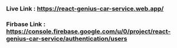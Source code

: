 ### Live Link : https://react-genius-car-service.web.app/
### Firbase Link : https://console.firebase.google.com/u/0/project/react-genius-car-service/authentication/users
